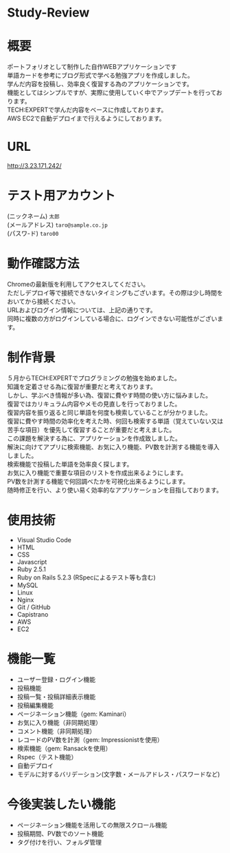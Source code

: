 # Study-Review
# 概要
ポートフォリオとして制作した自作WEBアプリケーションです  
単語カードを参考にブログ形式で学べる勉強アプリを作成しました。  
学んだ内容を投稿し、効率良く復習する為のアプリケーションです。  
機能としてはシンプルですが、実際に使用していく中でアップデートを行っております。  
TECH:EXPERTで学んだ内容をベースに作成しております。  
AWS EC2で自動デプロイまで行えるようにしております。  

# URL
http://3.23.171.242/

# テスト用アカウント
(ニックネーム)    `太郎`  
(メールアドレス)  `taro@sample.co.jp`  
(パスワ-ド)      `taro00` 

# 動作確認方法
Chromeの最新版を利用してアクセスしてください。  
ただしデプロイ等で接続できないタイミングもございます。その際は少し時間をおいてから接続ください。  
URLおよびログイン情報については、上記の通りです。  
同時に複数の方がログインしている場合に、ログインできない可能性がございます。  

# 制作背景
５月からTECH:EXPERTでプログラミングの勉強を始めました。  
知識を定着させる為に復習が重要だと考えております。  
しかし、学ぶべき情報が多い為、復習に費やす時間の使い方に悩みました。  
復習ではカリキュラム内容やメモの見直しを行っておりました。  
復習内容を振り返ると同じ単語を何度も検索していることが分かりました。  
復習に費やす時間の効率化を考えた時、何回も検索する単語（覚えていない又は苦手な項目）を優先して復習することが重要だと考えました。  
この課題を解決する為に、アプリケーションを作成致しました。  
解決に向けてアプリに検索機能、お気に入り機能、PV数を計測する機能を導入しました。  
検索機能で投稿した単語を効率良く探します。  
お気に入り機能で重要な項目のリストを作成出来るようにします。  
PV数を計測する機能で何回調べたかを可視化出来るようにします。  
随時修正を行い、より使い易く効率的なアプリケーションを目指しております。  

# 使用技術
* Visual Studio Code  
* HTML  
* CSS  
* Javascript   
* Ruby 2.5.1  
* Ruby on Rails 5.2.3 (RSpecによるテスト等も含む)  
* MySQL  
* Linux  
* Nginx  
* Git / GitHub   
* Capistrano  
* AWS  
* EC2  

# 機能一覧
* ユーザー登録・ログイン機能  
* 投稿機能  
* 投稿一覧・投稿詳細表示機能  
* 投稿編集機能  
* ページネーション機能（gem: Kaminari）  
* お気に入り機能（非同期処理）  
* コメント機能（非同期処理）  
* レコードのPV数を計測（gem: Impressionistを使用）  
* 検索機能（gem: Ransackを使用）  
* Rspec（テスト機能）  
* 自動デプロイ  
* モデルに対するバリデーション(文字数・メールアドレス・パスワードなど)  

# 今後実装したい機能
* ページネーション機能を活用しての無限スクロール機能  
* 投稿期間、PV数でのソート機能  
* タグ付けを行い、フォルダ管理  
